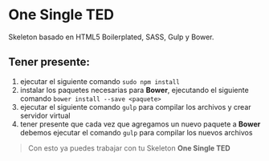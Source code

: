# One Single TED
Skeleton basado en HTML5 Boilerplated, SASS, Gulp y Bower.

## Tener presente: ##
1. ejecutar el siguiente comando `sudo npm install`
2. instalar los paquetes necesarias para **Bower**, ejecutando el siguiente comando `bower install --save <paquete>`
3. ejecutar el siguiente comando `gulp` para compilar los archivos y crear servidor virtual
5. tener presente que cada vez que agregamos un nuevo paquete a **Bower** debemos ejecutar el comando `gulp` para compilar los nuevos archivos

> Con esto ya puedes trabajar con tu Skeleton **One Single TED**
